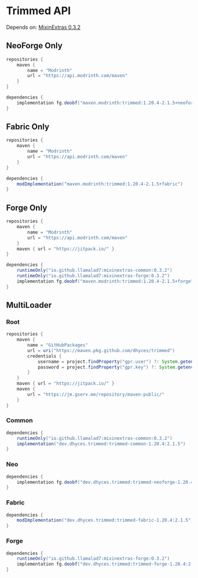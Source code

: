 # Trimmed API

Depends on: [MixinExtras 0.3.2](https://github.com/LlamaLad7/MixinExtras)

## NeoForge Only
```groovy
repositories {
    maven {
        name = "Modrinth"
        url = "https://api.modrinth.com/maven"
    }
}

dependencies {
    implementation fg.deobf("maven.modrinth:trimmed:1.20.4-2.1.5+neoforge")
}
```

## Fabric Only
```groovy
repositories {
    maven {
        name = "Modrinth"
        url = "https://api.modrinth.com/maven"
    }
}

dependencies {
    modImplementation("maven.modrinth:trimmed:1.20.4-2.1.5+fabric")
}
```

## Forge Only
```groovy
repositories {
    maven {
        name = "Modrinth"
        url = "https://api.modrinth.com/maven"
    }
    maven { url = "https://jitpack.io/" }
}

dependencies {
    runtimeOnly("io.github.llamalad7:mixinextras-common:0.3.2")
    runtimeOnly("io.github.llamalad7:mixinextras-forge:0.3.2")
    implementation fg.deobf("maven.modrinth:trimmed:1.20.4-2.1.5+forge")
}
```

## MultiLoader
### Root
```groovy
repositories {
    maven {
        name = "GitHubPackages"
        url = uri("https://maven.pkg.github.com/dhyces/trimmed")
        credentials {
            username = project.findProperty("gpr.user") ?: System.getenv("USERNAME")
            password = project.findProperty("gpr.key") ?: System.getenv("TOKEN")
        }
    }
    maven { url = "https://jitpack.io/" }
    maven {
        url = "https://jm.gserv.me/repository/maven-public/"
    }
}
```
### Common
```groovy
dependencies {
    runtimeOnly("io.github.llamalad7:mixinextras-common:0.3.2")
    implementation("dev.dhyces.trimmed:trimmed-common-1.20.4:2.1.5")
}
```
### Neo
```groovy
dependencies {
    implementation fg.deobf("dev.dhyces.trimmed:trimmed-neoforge-1.20.4:2.1.5")
}
```
### Fabric
```groovy
dependencies {
    modImplementation("dev.dhyces.trimmed:trimmed-fabric-1.20.4:2.1.5")
}
```
### Forge
```groovy
dependencies {
    runtimeOnly("io.github.llamalad7:mixinextras-forge:0.3.2")
    implementation fg.deobf("dev.dhyces.trimmed:trimmed-forge-1.20.4:2.1.5")
}
```